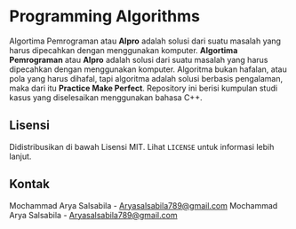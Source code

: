 # Programming Algorithms

Algortima Pemrograman atau **Alpro** adalah solusi dari suatu masalah yang harus dipecahkan dengan menggunakan komputer.
**Algortima Pemrograman** atau **Alpro** adalah solusi dari suatu masalah yang harus dipecahkan dengan menggunakan komputer. Algoritma bukan hafalan, atau pola yang harus dihafal, tapi algoritma adalah solusi berbasis pengalaman, maka dari itu **Practice Make Perfect**. Repository ini berisi kumpulan studi kasus yang diselesaikan menggunakan bahasa C++.

## Lisensi 

Didistribusikan di bawah Lisensi MIT. Lihat `LICENSE` untuk informasi lebih lanjut.

## Kontak

Mochammad Arya Salsabila - Aryasalsabila789@gmail.com
Mochammad Arya Salsabila - Aryasalsabila789@gmail.com
